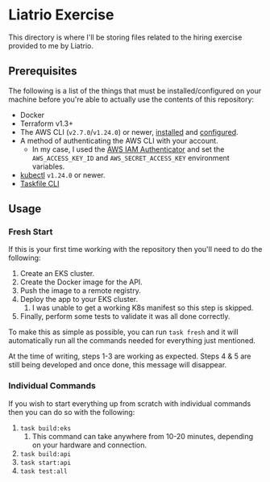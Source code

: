 # Liatrio Exercise

This directory is where I'll be storing files related to the hiring exercise provided to me by Liatrio.

## Prerequisites

The following is a list of the things that must be installed/configured on your machine before you're able to actually use the contents of this repository:

- Docker
- Terraform v1.3+
- The AWS CLI (`v2.7.0`/`v1.24.0`) or newer, [installed][2] and [configured][3].
- A method of authenticating the AWS CLI with your account.
  - In my case, I used the [AWS IAM Authenticator][4] and set the `AWS_ACCESS_KEY_ID` and `AWS_SECRET_ACCESS_KEY` environment variables.
- [kubectl][5] `v1.24.0` or newer.
- [Taskfile CLI][6]

## Usage

### Fresh Start

If this is your first time working with the repository then you'll need to do the following:

1. Create an EKS cluster.
2. Create the Docker image for the API.
3. Push the image to a remote registry.
4. Deploy the app to your EKS cluster.
   1. I was unable to get a working K8s manifest so this step is skipped.
5. Finally, perform some tests to validate it was all done correctly.

To make this as simple as possible, you can run `task fresh` and it will automatically run all the commands needed for everything just mentioned.

At the time of writing, steps 1-3 are working as expected. Steps 4 & 5 are still being developed and once done, this message will disappear.

### Individual Commands

If you wish to start everything up from scratch with individual commands then you can do so with the following:

1. `task build:eks`
   1. This command can take anywhere from 10-20 minutes, depending on your hardware and connection.
2. `task build:api`
3. `task start:api`
4. `task test:all`


[0]: https://taskfile.dev/installation
[1]: https://www.docker.com/products/docker-desktop
[2]: https://docs.aws.amazon.com/cli/latest/userguide/getting-started-install.html
[3]: https://docs.aws.amazon.com/cli/latest/userguide/cli-chap-configure.html
[4]: https://docs.aws.amazon.com/eks/latest/userguide/install-aws-iam-authenticator.html
[5]: https://kubernetes.io/docs/tasks/tools/
[6]: https://taskfile.dev
